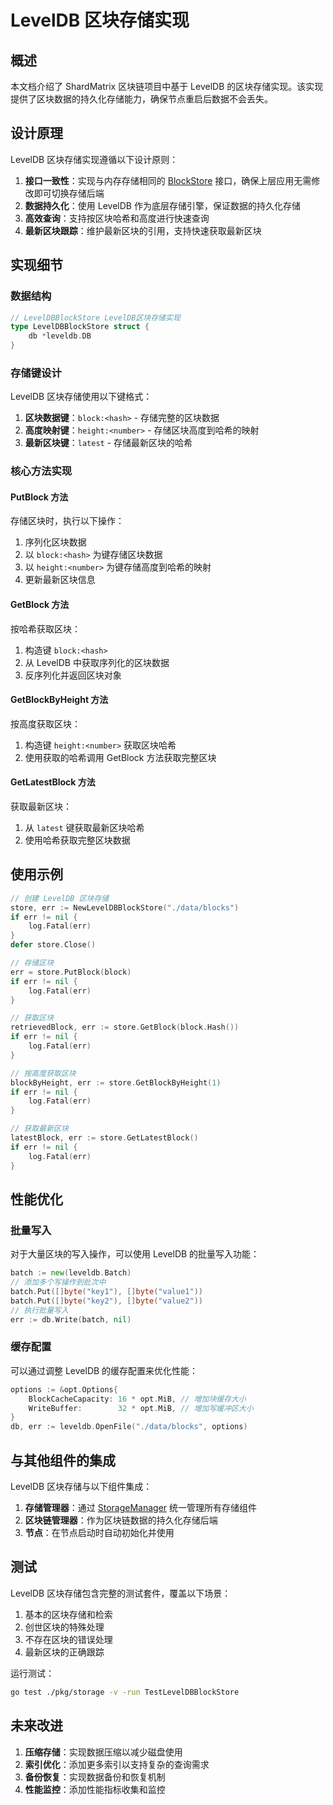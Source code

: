 # LevelDB 区块存储实现

## 概述

本文档介绍了 ShardMatrix 区块链项目中基于 LevelDB 的区块存储实现。该实现提供了区块数据的持久化存储能力，确保节点重启后数据不会丢失。

## 设计原理

LevelDB 区块存储实现遵循以下设计原则：

1. **接口一致性**：实现与内存存储相同的 [BlockStore](../../pkg/storage/block_store.go#L9-L27) 接口，确保上层应用无需修改即可切换存储后端
2. **数据持久化**：使用 LevelDB 作为底层存储引擎，保证数据的持久化存储
3. **高效查询**：支持按区块哈希和高度进行快速查询
4. **最新区块跟踪**：维护最新区块的引用，支持快速获取最新区块

## 实现细节

### 数据结构

```go
// LevelDBBlockStore LevelDB区块存储实现
type LevelDBBlockStore struct {
    db *leveldb.DB
}
```

### 存储键设计

LevelDB 区块存储使用以下键格式：

1. **区块数据键**：`block:<hash>` - 存储完整的区块数据
2. **高度映射键**：`height:<number>` - 存储区块高度到哈希的映射
3. **最新区块键**：`latest` - 存储最新区块的哈希

### 核心方法实现

#### PutBlock 方法

存储区块时，执行以下操作：

1. 序列化区块数据
2. 以 `block:<hash>` 为键存储区块数据
3. 以 `height:<number>` 为键存储高度到哈希的映射
4. 更新最新区块信息

#### GetBlock 方法

按哈希获取区块：

1. 构造键 `block:<hash>`
2. 从 LevelDB 中获取序列化的区块数据
3. 反序列化并返回区块对象

#### GetBlockByHeight 方法

按高度获取区块：

1. 构造键 `height:<number>` 获取区块哈希
2. 使用获取的哈希调用 GetBlock 方法获取完整区块

#### GetLatestBlock 方法

获取最新区块：

1. 从 `latest` 键获取最新区块哈希
2. 使用哈希获取完整区块数据

## 使用示例

```go
// 创建 LevelDB 区块存储
store, err := NewLevelDBBlockStore("./data/blocks")
if err != nil {
    log.Fatal(err)
}
defer store.Close()

// 存储区块
err = store.PutBlock(block)
if err != nil {
    log.Fatal(err)
}

// 获取区块
retrievedBlock, err := store.GetBlock(block.Hash())
if err != nil {
    log.Fatal(err)
}

// 按高度获取区块
blockByHeight, err := store.GetBlockByHeight(1)
if err != nil {
    log.Fatal(err)
}

// 获取最新区块
latestBlock, err := store.GetLatestBlock()
if err != nil {
    log.Fatal(err)
}
```

## 性能优化

### 批量写入

对于大量区块的写入操作，可以使用 LevelDB 的批量写入功能：

```go
batch := new(leveldb.Batch)
// 添加多个写操作到批次中
batch.Put([]byte("key1"), []byte("value1"))
batch.Put([]byte("key2"), []byte("value2"))
// 执行批量写入
err := db.Write(batch, nil)
```

### 缓存配置

可以通过调整 LevelDB 的缓存配置来优化性能：

```go
options := &opt.Options{
    BlockCacheCapacity: 16 * opt.MiB, // 增加块缓存大小
    WriteBuffer:        32 * opt.MiB, // 增加写缓冲区大小
}
db, err := leveldb.OpenFile("./data/blocks", options)
```

## 与其他组件的集成

LevelDB 区块存储与以下组件集成：

1. **存储管理器**：通过 [StorageManager](../../pkg/storage/manager.go#L13-L20) 统一管理所有存储组件
2. **区块链管理器**：作为区块链数据的持久化存储后端
3. **节点**：在节点启动时自动初始化并使用

## 测试

LevelDB 区块存储包含完整的测试套件，覆盖以下场景：

1. 基本的区块存储和检索
2. 创世区块的特殊处理
3. 不存在区块的错误处理
4. 最新区块的正确跟踪

运行测试：

```bash
go test ./pkg/storage -v -run TestLevelDBBlockStore
```

## 未来改进

1. **压缩存储**：实现数据压缩以减少磁盘使用
2. **索引优化**：添加更多索引以支持复杂的查询需求
3. **备份恢复**：实现数据备份和恢复机制
4. **性能监控**：添加性能指标收集和监控